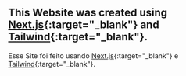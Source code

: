 ## This Website was created using [Next.js](https://nextjs.org/){:target="\_blank"} and [Tailwind](https://tailwindcss.com/){:target="\_blank"}.

Esse Site foi feito usando [Next.js](https://nextjs.org/){:target="\_blank"} e [Tailwind](https://tailwindcss.com/){:target="\_blank"}.
